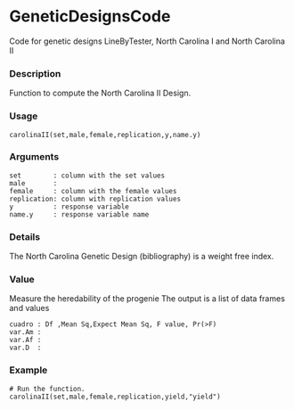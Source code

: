 # GeneticDesignsCode
Code for genetic designs LineByTester, North Carolina I and North Carolina II

### Description

Function to compute the North Carolina II Design.

### Usage

```{r eval=F}
carolinaII(set,male,female,replication,y,name.y)
```
### Arguments

```
set        : column with the set values
male       :
female     : column with the female values
replication: column with replication values 
y          : response variable
name.y     : response variable name
```

### Details

The North Carolina Genetic Design (bibliography) is a weight free index.

### Value
Measure the heredability of the progenie
The output is a list of data frames and values
```
cuadro : Df ,Mean Sq,Expect Mean Sq, F value, Pr(>F) 
var.Am : 
var.Af : 
var.D  : 
```

### Example

```{r eval=F}
# Run the function.
carolinaII(set,male,female,replication,yield,"yield")
```
